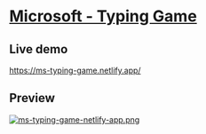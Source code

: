 # [Microsoft - Typing Game](https://github.com/microsoft/Web-Dev-For-Beginners/blob/main/4-typing-game/typing-game/README.md)

## Live demo

https://ms-typing-game.netlify.app/

## Preview

[![ms-typing-game-netlify-app.png](https://i.postimg.cc/G2WDtbs4/ms-typing-game-netlify-app.png)](https://postimg.cc/62hq1JcK)
